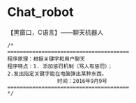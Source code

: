 # Chat_robot
【黑窗口，C语言】——聊天机器人
```
/*
======================================= 
程序原理：根据关键字和用户聊天  
程序特点：1. 添加惩罚机制（骂人有惩罚）； 
2.发出指定关键字能在电脑弹出某种东西。
				时间：2016年9月9号
=======================================
*/
```
